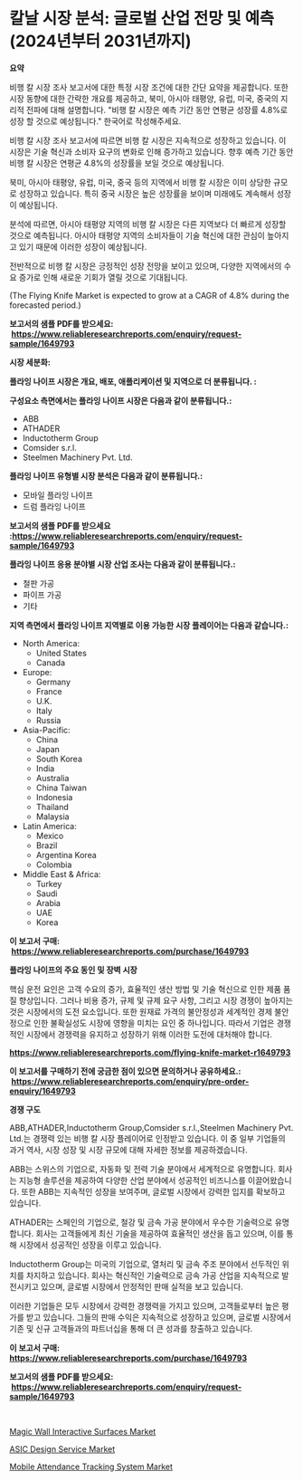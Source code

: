 <p><h1>칼날 시장 분석: 글로벌 산업 전망 및 예측 (2024년부터 2031년까지)</h1></p><p><strong>요약</strong></p>
<p><p>비행 칼 시장 조사 보고서에 대한 특정 시장 조건에 대한 간단 요약을 제공합니다. 또한 시장 동향에 대한 간략한 개요를 제공하고, 북미, 아시아 태평양, 유럽, 미국, 중국의 지리적 전파에 대해 설명합니다. "비행 칼 시장은 예측 기간 동안 연평균 성장률 4.8%로 성장 할 것으로 예상됩니다." 한국어로 작성해주세요.</p><p>비행 칼 시장 조사 보고서에 따르면 비행 칼 시장은 지속적으로 성장하고 있습니다. 이 시장은 기술 혁신과 소비자 요구의 변화로 인해 증가하고 있습니다. 향후 예측 기간 동안 비행 칼 시장은 연평균 4.8%의 성장률을 보일 것으로 예상됩니다.</p><p>북미, 아시아 태평양, 유럽, 미국, 중국 등의 지역에서 비행 칼 시장은 이미 상당한 규모로 성장하고 있습니다. 특히 중국 시장은 높은 성장률을 보이며 미래에도 계속해서 성장이 예상됩니다.</p><p>분석에 따르면, 아시아 태평양 지역의 비행 칼 시장은 다른 지역보다 더 빠르게 성장할 것으로 예측됩니다. 아시아 태평양 지역의 소비자들이 기술 혁신에 대한 관심이 높아지고 있기 때문에 이러한 성장이 예상됩니다.</p><p>전반적으로 비행 칼 시장은 긍정적인 성장 전망을 보이고 있으며, 다양한 지역에서의 수요 증가로 인해 새로운 기회가 열릴 것으로 기대됩니다. </p><p>(The Flying Knife Market is expected to grow at a CAGR of 4.8% during the forecasted period.)</p></p>
<p><strong>보고서의 샘플 PDF를 받으세요: &nbsp;<a href="https://www.reliableresearchreports.com/enquiry/request-sample/1649793">https://www.reliableresearchreports.com/enquiry/request-sample/1649793</a></strong></p>
<p><strong>시장 세분화:</strong></p>
<p><strong> 플라잉 나이프 시장은 개요, 배포, 애플리케이션 및 지역으로 더 분류됩니다. :</strong></p>
<p><strong>구성요소 측면에서는 플라잉 나이프 시장은 다음과 같이 분류됩니다.:</strong></p>
<p><ul><li>ABB</li><li>ATHADER</li><li>Inductotherm Group</li><li>Comsider s.r.l.</li><li>Steelmen Machinery Pvt. Ltd.</li></ul></p>
<p><strong> 플라잉 나이프 유형별 시장 분석은 다음과 같이 분류됩니다.:</strong></p>
<p><ul><li>모바일 플라잉 나이프</li><li>드럼 플라잉 나이프</li></ul></p>
<p><strong>보고서의 샘플 PDF를 받으세요 :<a href="https://www.reliableresearchreports.com/enquiry/request-sample/1649793">https://www.reliableresearchreports.com/enquiry/request-sample/1649793</a></strong></p>
<p><strong> 플라잉 나이프 응용 분야별 시장 산업 조사는 다음과 같이 분류됩니다.:</strong></p>
<p><ul><li>철판 가공</li><li>파이프 가공</li><li>기타</li></ul></p>
<p><strong>지역 측면에서 플라잉 나이프 지역별로 이용 가능한 시장 플레이어는 다음과 같습니다.:</strong></p>
<p><ul>
    <li>
        North America:
        <ul>
            <li>United States</li>
            <li>Canada</li>
        </ul>
    </li>
    <li>
        Europe:
        <ul>
            <li>Germany</li>
            <li>France</li>
            <li>U.K.</li>
            <li>Italy</li>
            <li>Russia</li>
        </ul>
    </li>
    <li>
        Asia-Pacific:
        <ul>
            <li>China</li>
            <li>Japan</li>
            <li>South Korea</li>
            <li>India</li>
            <li>Australia</li>
            <li>China Taiwan</li>
            <li>Indonesia</li>
            <li>Thailand</li>
            <li>Malaysia</li>
        </ul>
    </li>
    <li>
        Latin America:
        <ul>
            <li>Mexico</li>
            <li>Brazil</li>
            <li>Argentina Korea</li>
            <li>Colombia</li>
        </ul>
    </li>
    <li>
        Middle East & Africa:
        <ul>
            <li>Turkey</li>
            <li>Saudi</li>
            <li>Arabia</li>
            <li>UAE</li>
            <li>Korea</li>
        </ul>
    </li>
    </ul></p>
<p><strong>이 보고서 구매: &nbsp;<a href="https://www.reliableresearchreports.com/purchase/1649793">https://www.reliableresearchreports.com/purchase/1649793</a></strong></p>
<p><strong>플라잉 나이프의 주요 동인 및 장벽 시장</strong></p>
<p><p>핵심 운전 요인은 고객 수요의 증가, 효율적인 생산 방법 및 기술 혁신으로 인한 제품 품질 향상입니다. 그러나 비용 증가, 규제 및 규제 요구 사항, 그리고 시장 경쟁이 높아지는 것은 시장에서의 도전 요소입니다. 또한 원재료 가격의 불안정성과 세계적인 경제 불안정으로 인한 불확실성도 시장에 영향을 미치는 요인 중 하나입니다. 따라서 기업은 경쟁적인 시장에서 경쟁력을 유지하고 성장하기 위해 이러한 도전에 대처해야 합니다.</p></p>
<p><strong><a href="https://www.reliableresearchreports.com/flying-knife-market-r1649793">https://www.reliableresearchreports.com/flying-knife-market-r1649793</a></strong></p>
<p><strong>이 보고서를 구매하기 전에 궁금한 점이 있으면 문의하거나 공유하세요.: &nbsp;<a href="https://www.reliableresearchreports.com/enquiry/pre-order-enquiry/1649793">https://www.reliableresearchreports.com/enquiry/pre-order-enquiry/1649793</a></strong></p>
<p><strong>경쟁 구도</strong></p>
<p><p>ABB,ATHADER,Inductotherm Group,Comsider s.r.l.,Steelmen Machinery Pvt. Ltd.는 경쟁력 있는 비행 칼 시장 플레이어로 인정받고 있습니다. 이 중 일부 기업들의 과거 역사, 시장 성장 및 시장 규모에 대해 자세한 정보를 제공하겠습니다.</p><p>ABB는 스위스의 기업으로, 자동화 및 전력 기술 분야에서 세계적으로 유명합니다. 회사는 지능형 솔루션을 제공하여 다양한 산업 분야에서 성공적인 비즈니스를 이끌어왔습니다. 또한 ABB는 지속적인 성장을 보여주며, 글로벌 시장에서 강력한 입지를 확보하고 있습니다.</p><p>ATHADER는 스페인의 기업으로, 철강 및 금속 가공 분야에서 우수한 기술력으로 유명합니다. 회사는 고객들에게 최신 기술을 제공하여 효율적인 생산을 돕고 있으며, 이를 통해 시장에서 성공적인 성장을 이루고 있습니다.</p><p>Inductotherm Group는 미국의 기업으로, 열처리 및 금속 주조 분야에서 선두적인 위치를 차지하고 있습니다. 회사는 혁신적인 기술력으로 금속 가공 산업을 지속적으로 발전시키고 있으며, 글로벌 시장에서 안정적인 판매 실적을 보고 있습니다.</p><p>이러한 기업들은 모두 시장에서 강력한 경쟁력을 가지고 있으며, 고객들로부터 높은 평가를 받고 있습니다. 그들의 판매 수익은 지속적으로 성장하고 있으며, 글로벌 시장에서 기존 및 신규 고객들과의 파트너십을 통해 더 큰 성과를 창출하고 있습니다.</p></p>
<p><strong>이 보고서 구매: &nbsp; <a href="https://www.reliableresearchreports.com/purchase/1649793">https://www.reliableresearchreports.com/purchase/1649793</a></strong></p>
<p><strong>보고서의 샘플 PDF를 받으세요: &nbsp;<a href="https://www.reliableresearchreports.com/enquiry/request-sample/1649793">https://www.reliableresearchreports.com/enquiry/request-sample/1649793</a></strong><strong></strong></p>
<p>&nbsp;</p>
<p><p><a href="https://www.linkedin.com/pulse/decoding-magic-wall-interactive-surfaces-market-metrics-share-wtsbe?trackingId=91XJj%2BHKoUjdK8u8a1VMBQ%3D%3D">Magic Wall Interactive Surfaces Market</a></p><p><a href="https://www.linkedin.com/pulse/asic-design-service-market-size-outlook-forecast-2024-2031-salesurv-vwd2e?trackingId=tIacR%2BN%2BpUjLqLg1fIpZQQ%3D%3D">ASIC Design Service Market</a></p><p><a href="https://www.linkedin.com/pulse/mobile-attendance-tracking-system-market-analysis-sze-forecasted-zorhe?trackingId=eZgDUveaumUxe9v6RpWTmg%3D%3D">Mobile Attendance Tracking System Market</a></p></p>